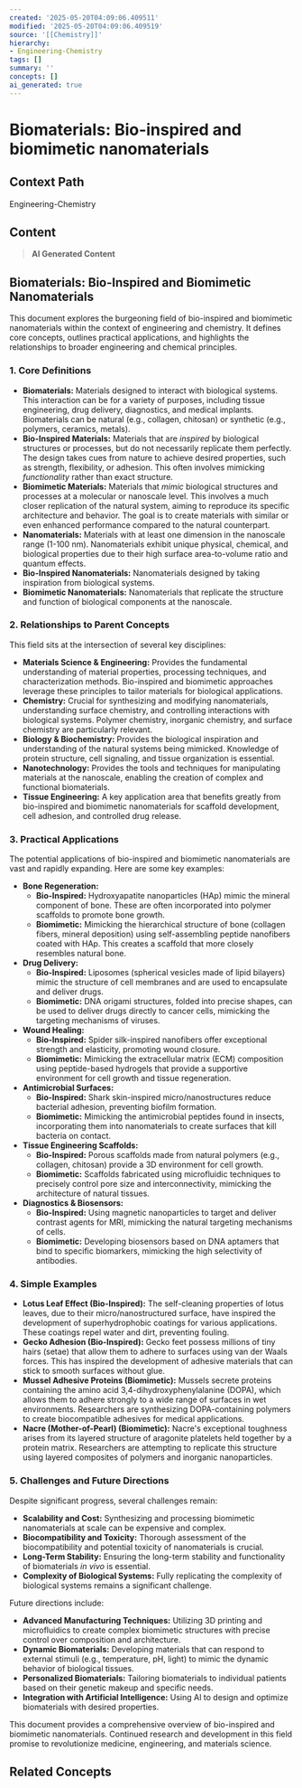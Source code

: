 ```yaml
---
created: '2025-05-20T04:09:06.409511'
modified: '2025-05-20T04:09:06.409519'
source: '[[Chemistry]]'
hierarchy:
- Engineering-Chemistry
tags: []
summary: ''
concepts: []
ai_generated: true
---
```


# Biomaterials: Bio-inspired and biomimetic nanomaterials

## Context Path
Engineering-Chemistry

## Content
> **AI Generated Content**
## Biomaterials: Bio-Inspired and Biomimetic Nanomaterials

This document explores the burgeoning field of bio-inspired and biomimetic nanomaterials within the context of engineering and chemistry. It defines core concepts, outlines practical applications, and highlights the relationships to broader engineering and chemical principles.

### 1. Core Definitions

* **Biomaterials:** Materials designed to interact with biological systems. This interaction can be for a variety of purposes, including tissue engineering, drug delivery, diagnostics, and medical implants. Biomaterials can be natural (e.g., collagen, chitosan) or synthetic (e.g., polymers, ceramics, metals).
* **Bio-Inspired Materials:** Materials that are *inspired* by biological structures or processes, but do not necessarily replicate them perfectly. The design takes cues from nature to achieve desired properties, such as strength, flexibility, or adhesion. This often involves mimicking *functionality* rather than exact structure.
* **Biomimetic Materials:** Materials that *mimic* biological structures and processes at a molecular or nanoscale level. This involves a much closer replication of the natural system, aiming to reproduce its specific architecture and behavior.  The goal is to create materials with similar or even enhanced performance compared to the natural counterpart.
* **Nanomaterials:** Materials with at least one dimension in the nanoscale range (1-100 nm). Nanomaterials exhibit unique physical, chemical, and biological properties due to their high surface area-to-volume ratio and quantum effects.
* **Bio-Inspired Nanomaterials:** Nanomaterials designed by taking inspiration from biological systems.
* **Biomimetic Nanomaterials:** Nanomaterials that replicate the structure and function of biological components at the nanoscale.

### 2. Relationships to Parent Concepts

This field sits at the intersection of several key disciplines:

* **Materials Science & Engineering:** Provides the fundamental understanding of material properties, processing techniques, and characterization methods.  Bio-inspired and biomimetic approaches leverage these principles to tailor materials for biological applications.
* **Chemistry:** Crucial for synthesizing and modifying nanomaterials, understanding surface chemistry, and controlling interactions with biological systems. Polymer chemistry, inorganic chemistry, and surface chemistry are particularly relevant.
* **Biology & Biochemistry:** Provides the biological inspiration and understanding of the natural systems being mimicked.  Knowledge of protein structure, cell signaling, and tissue organization is essential.
* **Nanotechnology:**  Provides the tools and techniques for manipulating materials at the nanoscale, enabling the creation of complex and functional biomaterials.
* **Tissue Engineering:** A key application area that benefits greatly from bio-inspired and biomimetic nanomaterials for scaffold development, cell adhesion, and controlled drug release.

### 3. Practical Applications

The potential applications of bio-inspired and biomimetic nanomaterials are vast and rapidly expanding. Here are some key examples:

* **Bone Regeneration:**
    * **Bio-Inspired:**  Hydroxyapatite nanoparticles (HAp) mimic the mineral component of bone. These are often incorporated into polymer scaffolds to promote bone growth.
    * **Biomimetic:**  Mimicking the hierarchical structure of bone (collagen fibers, mineral deposition) using self-assembling peptide nanofibers coated with HAp. This creates a scaffold that more closely resembles natural bone.
* **Drug Delivery:**
    * **Bio-Inspired:**  Liposomes (spherical vesicles made of lipid bilayers) mimic the structure of cell membranes and are used to encapsulate and deliver drugs.
    * **Biomimetic:**  DNA origami structures, folded into precise shapes, can be used to deliver drugs directly to cancer cells, mimicking the targeting mechanisms of viruses.
* **Wound Healing:**
    * **Bio-Inspired:**  Spider silk-inspired nanofibers offer exceptional strength and elasticity, promoting wound closure.
    * **Biomimetic:**  Mimicking the extracellular matrix (ECM) composition using peptide-based hydrogels that provide a supportive environment for cell growth and tissue regeneration.
* **Antimicrobial Surfaces:**
    * **Bio-Inspired:**  Shark skin-inspired micro/nanostructures reduce bacterial adhesion, preventing biofilm formation.
    * **Biomimetic:**  Mimicking the antimicrobial peptides found in insects, incorporating them into nanomaterials to create surfaces that kill bacteria on contact.
* **Tissue Engineering Scaffolds:**
    * **Bio-Inspired:** Porous scaffolds made from natural polymers (e.g., collagen, chitosan) provide a 3D environment for cell growth.
    * **Biomimetic:**  Scaffolds fabricated using microfluidic techniques to precisely control pore size and interconnectivity, mimicking the architecture of natural tissues.
* **Diagnostics & Biosensors:**
    * **Bio-Inspired:**  Using magnetic nanoparticles to target and deliver contrast agents for MRI, mimicking the natural targeting mechanisms of cells.
    * **Biomimetic:**  Developing biosensors based on DNA aptamers that bind to specific biomarkers, mimicking the high selectivity of antibodies.

### 4. Simple Examples

* **Lotus Leaf Effect (Bio-Inspired):** The self-cleaning properties of lotus leaves, due to their micro/nanostructured surface, have inspired the development of superhydrophobic coatings for various applications.  These coatings repel water and dirt, preventing fouling.
* **Gecko Adhesion (Bio-Inspired):** Gecko feet possess millions of tiny hairs (setae) that allow them to adhere to surfaces using van der Waals forces.  This has inspired the development of adhesive materials that can stick to smooth surfaces without glue.
* **Mussel Adhesive Proteins (Biomimetic):** Mussels secrete proteins containing the amino acid 3,4-dihydroxyphenylalanine (DOPA), which allows them to adhere strongly to a wide range of surfaces in wet environments. Researchers are synthesizing DOPA-containing polymers to create biocompatible adhesives for medical applications.
* **Nacre (Mother-of-Pearl) (Biomimetic):** Nacre's exceptional toughness arises from its layered structure of aragonite platelets held together by a protein matrix. Researchers are attempting to replicate this structure using layered composites of polymers and inorganic nanoparticles.

### 5. Challenges and Future Directions

Despite significant progress, several challenges remain:

* **Scalability and Cost:**  Synthesizing and processing biomimetic nanomaterials at scale can be expensive and complex.
* **Biocompatibility and Toxicity:**  Thorough assessment of the biocompatibility and potential toxicity of nanomaterials is crucial.
* **Long-Term Stability:**  Ensuring the long-term stability and functionality of biomaterials *in vivo* is essential.
* **Complexity of Biological Systems:**  Fully replicating the complexity of biological systems remains a significant challenge.

Future directions include:

* **Advanced Manufacturing Techniques:** Utilizing 3D printing and microfluidics to create complex biomimetic structures with precise control over composition and architecture.
* **Dynamic Biomaterials:** Developing materials that can respond to external stimuli (e.g., temperature, pH, light) to mimic the dynamic behavior of biological tissues.
* **Personalized Biomaterials:** Tailoring biomaterials to individual patients based on their genetic makeup and specific needs.
* **Integration with Artificial Intelligence:** Using AI to design and optimize biomaterials with desired properties.



This document provides a comprehensive overview of bio-inspired and biomimetic nanomaterials. Continued research and development in this field promise to revolutionize medicine, engineering, and materials science.

## Related Concepts
